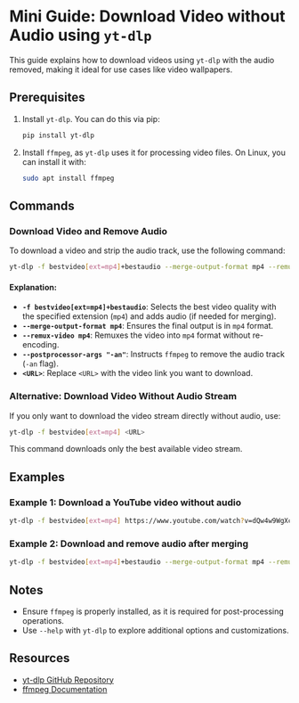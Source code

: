 
# Mini Guide: Download Video without Audio using `yt-dlp`

This guide explains how to download videos using `yt-dlp` with the audio removed, making it ideal for use cases like video wallpapers.

## Prerequisites
1. Install `yt-dlp`. You can do this via pip:
   ```bash
   pip install yt-dlp
   ```
2. Install `ffmpeg`, as `yt-dlp` uses it for processing video files. On Linux, you can install it with:
   ```bash
   sudo apt install ffmpeg
   ```

## Commands

### Download Video and Remove Audio
To download a video and strip the audio track, use the following command:
```bash
yt-dlp -f bestvideo[ext=mp4]+bestaudio --merge-output-format mp4 --remux-video mp4 --postprocessor-args "-an" <URL>
```

#### Explanation:
- **`-f bestvideo[ext=mp4]+bestaudio`**: Selects the best video quality with the specified extension (`mp4`) and adds audio (if needed for merging).
- **`--merge-output-format mp4`**: Ensures the final output is in `mp4` format.
- **`--remux-video mp4`**: Remuxes the video into `mp4` format without re-encoding.
- **`--postprocessor-args "-an"`**: Instructs `ffmpeg` to remove the audio track (`-an` flag).
- **`<URL>`**: Replace `<URL>` with the video link you want to download.

### Alternative: Download Video Without Audio Stream
If you only want to download the video stream directly without audio, use:
```bash
yt-dlp -f bestvideo[ext=mp4] <URL>
```

This command downloads only the best available video stream.

## Examples

### Example 1: Download a YouTube video without audio
```bash
yt-dlp -f bestvideo[ext=mp4] https://www.youtube.com/watch?v=dQw4w9WgXcQ
```

### Example 2: Download and remove audio after merging
```bash
yt-dlp -f bestvideo[ext=mp4]+bestaudio --merge-output-format mp4 --remux-video mp4 --postprocessor-args "-an" https://www.youtube.com/watch?v=dQw4w9WgXcQ
```

## Notes
- Ensure `ffmpeg` is properly installed, as it is required for post-processing operations.
- Use `--help` with `yt-dlp` to explore additional options and customizations.

## Resources
- [yt-dlp GitHub Repository](https://github.com/yt-dlp/yt-dlp)
- [ffmpeg Documentation](https://ffmpeg.org/documentation.html)
